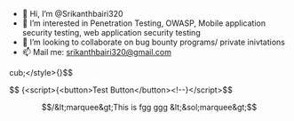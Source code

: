 - 👋 Hi, I’m @Srikanthbairi320
- 👀 I’m interested in Penetration Testing, OWASP, Mobile application security testing, web application security testing
- 💞️ I’m looking to collaborate on bug bounty programs/ private inivtations
- 📫 Mail me: srikanthbairi320@gmail.com

cub;&lt;&sol;style&gt;&lcub;&rcub;&dollar;&dollar;


$$ {&lt;script&gt;{&lt;button&gt;Test Button&lt;/button&gt;<!--}&lt;/script&gt;$$



$$/&lt;marquee&gt;This is fgg ggg &lt;&sol;marquee&gt;$$








